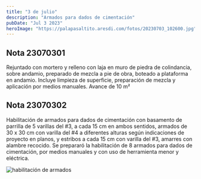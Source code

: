 ```yaml
---
title: "3 de julio"
description: "Armados para dados de cimentación"
pubDate: "Jul 3 2023"
heroImage: "https://palapasaltito.aresdi.com/fotos/20230703_102600.jpg"
---
```


## Nota 23070301

Rejuntado con mortero y relleno con laja en muro de piedra de colindancia, sobre andamio, preparado de mezcla a pie de obra, boteado a plataforma en andamio. Incluye limpieza de superficie, preparación de mezcla y aplicación por medios manuales. Avance de 10 m²

## Nota 23070302

Habilitación de armados para dados de cimentación con basamento de parrilla de 5 varillas del #3, a cada 15 cm en ambos sentidos, armados de 30 x 30 cm con varilla del #4 a diferentes alturas según indicaciones de proyecto en planos, y estribos a cada 15 cm con varilla del #3, amarres con alambre recocido. Se prepararó la habilitación de 8 armados para dados de cimentación, por medios manuales y con uso de herramienta menor y eléctrica.

![habilitación de armados](https://palapasaltito.aresdi.com/fotos/20230703_102600.jpg "habilitación de armados")
